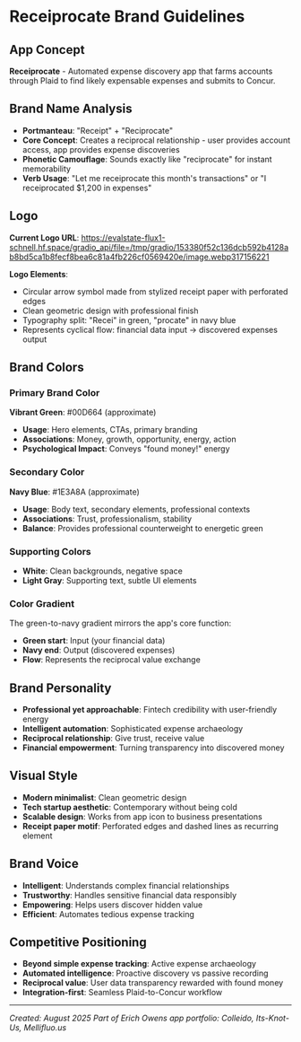 # Receiprocate Brand Guidelines

## App Concept
**Receiprocate** - Automated expense discovery app that farms accounts through Plaid to find likely expensable expenses and submits to Concur.

## Brand Name Analysis
- **Portmanteau**: "Receipt" + "Reciprocate" 
- **Core Concept**: Creates a reciprocal relationship - user provides account access, app provides expense discoveries
- **Phonetic Camouflage**: Sounds exactly like "reciprocate" for instant memorability
- **Verb Usage**: "Let me receiprocate this month's transactions" or "I receiprocated $1,200 in expenses"

## Logo
**Current Logo URL**: https://evalstate-flux1-schnell.hf.space/gradio_api/file=/tmp/gradio/153380f52c136dcb592b4128ab8bd5ca1b8fecf8bea6c81a4fb226cf0569420e/image.webp317156221

**Logo Elements**:
- Circular arrow symbol made from stylized receipt paper with perforated edges
- Clean geometric design with professional finish
- Typography split: "Recei" in green, "procate" in navy blue
- Represents cyclical flow: financial data input → discovered expenses output

## Brand Colors

### Primary Brand Color
**Vibrant Green**: #00D664 (approximate)
- **Usage**: Hero elements, CTAs, primary branding
- **Associations**: Money, growth, opportunity, energy, action
- **Psychological Impact**: Conveys "found money!" energy

### Secondary Color  
**Navy Blue**: #1E3A8A (approximate)
- **Usage**: Body text, secondary elements, professional contexts
- **Associations**: Trust, professionalism, stability
- **Balance**: Provides professional counterweight to energetic green

### Supporting Colors
- **White**: Clean backgrounds, negative space
- **Light Gray**: Supporting text, subtle UI elements

### Color Gradient
The green-to-navy gradient mirrors the app's core function:
- **Green start**: Input (your financial data)
- **Navy end**: Output (discovered expenses)
- **Flow**: Represents the reciprocal value exchange

## Brand Personality
- **Professional yet approachable**: Fintech credibility with user-friendly energy
- **Intelligent automation**: Sophisticated expense archaeology 
- **Reciprocal relationship**: Give trust, receive value
- **Financial empowerment**: Turning transparency into discovered money

## Visual Style
- **Modern minimalist**: Clean geometric design
- **Tech startup aesthetic**: Contemporary without being cold
- **Scalable design**: Works from app icon to business presentations
- **Receipt paper motif**: Perforated edges and dashed lines as recurring element

## Brand Voice
- **Intelligent**: Understands complex financial relationships
- **Trustworthy**: Handles sensitive financial data responsibly  
- **Empowering**: Helps users discover hidden value
- **Efficient**: Automates tedious expense tracking

## Competitive Positioning
- **Beyond simple expense tracking**: Active expense archaeology
- **Automated intelligence**: Proactive discovery vs passive recording
- **Reciprocal value**: User data transparency rewarded with found money
- **Integration-first**: Seamless Plaid-to-Concur workflow

---
*Created: August 2025*
*Part of Erich Owens app portfolio: Colleido, Its-Knot-Us, Mellifluo.us*